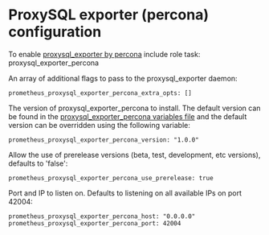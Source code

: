 # ProxySQL exporter (percona) configuration

To enable [proxysql_exporter by percona](https://github.com/percona/proxysql_exporter) include role task: proxysql_exporter_percona

An array of additional flags to pass to the proxysql_exporter daemon:

    prometheus_proxysql_exporter_percona_extra_opts: []

The version of proxysql_exporter_percona to install. The default version can be found in the [proxysql_exporter_percona variables file](../vars/software/proxysql_exporter_percona.yml) and the default version can be overridden using the following variable:

    prometheus_proxysql_exporter_percona_version: "1.0.0"

Allow the use of prerelease versions (beta, test, development, etc versions), defaults to 'false':

    prometheus_proxysql_exporter_percona_use_prerelease: true

Port and IP to listen on. Defaults to listening on all available IPs on port 42004:

    prometheus_proxysql_exporter_percona_host: "0.0.0.0"
    prometheus_proxysql_exporter_percona_port: 42004
